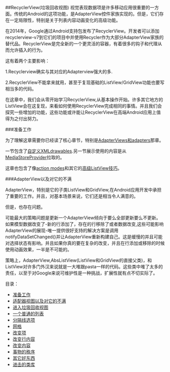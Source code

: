 ##RecyclerView(垃圾回收视图)
视觉表现数据项是许多移动应用很重要的一方面。传统的Android的这项功能，是AdapterView控件家族实现的。但是，它们存在一定局限性，特别是关于列表内容动画变化的高级功能。

在2014年，Google通过Android支持包发布了RecyclerView。开发者可以添加recyclerview-v7到它们的项目中并使用Recycler作为大部分AdapterView家族的替代品。RecyclerView是完全新的一个更灵活的容器，有着很多的钩子和代理从而允许插入的行为。

这有着两个主要影响：

1.Recyclerview确实与其对应的Adapterview强大的多.

2.RecyclerView不能拿来就用，甚至于复现基础的ListView/GridView功能也要写相当多的代码。

在这章中，我们会从零开始学习RecyclerView,从基本操作开始。许多其它地方的ListView会在这复现，来看如何使用RecyclerView完成相同的事情。并且我们会探究一些增加的功能，这些功能或许能让RecyclerView在高端Android应用上值得为之付出努力。


###准备工作

为了理解这章需要你已经读了核心章节，特别是[AdapterViews和adapters](https://github.com/jinyulei0710/The-Busy-Coder-s-Guide-to-Android-Development/tree/master/AdapterViewsAndAdapters)那章。

一节包含了[自定义XMLdrawables](https://github.com/jinyulei0710/The-Busy-Coder-s-Guide-to-Android-Development/tree/master/CustomDrawables).另一节展示使用的内容是从[MediaStoreProvider](https://github.com/jinyulei0710/The-Busy-Coder-s-Guide-to-Android-Development/tree/master/TheMediaStoreProvider)拉取的。

这章也包含了像[action modes](https://github.com/jinyulei0710/The-Busy-Coder-s-Guide-to-Android-Development/tree/master/ActionModes)和其它的[高级ListView技巧](https://github.com/jinyulei0710/The-Busy-Coder-s-Guide-to-Android-Development/tree/master/AdvancedListViews)。

###AdapterView以及对它的不满

AdapterView，特别是它的子类ListView和GridView,在Android应用开发中承担了重要的工作。并且，对基本场景来说，它们还是相当令人满意的。

但是，也存在问题。

可能最大的策略问题是更新一个AdapterView倾向于要么全部更新要么不更新。如果模型数据改变了-新的行添加了，存在的行移除了或者数据改变,这些可能影响AdapterView的展现-唯一提供很好支持的解决方案是调用notifyDataSetChanged()并让AdapterView重新构建自己。这是缓慢的并且可能对选择状态有影响。并且如果你真的要在复杂的改变，并且在行添加或移除的时候使用动画效果，一半是不可能的。

策略上，AdapterView,AbsListView(ListView和GridView的直接父类)，和ListView对许多门外汉来说就是一大堆跟pasta一样的代码。这些类中堆了太多的责任，以至于对Google来说可维护性是一种挑战，扩展性就有点不切实际了。

目录：
* [准备工作]()
* [适配器视图以及对它的不满]()
* [进入垃圾回收视图]()
* [一个普通的列表]()
* [分隔线选项]()
* [网格]()
* [改变项]()
* [改变行内容]()
* [改变内容]()
* [事物的秩序]()
* [其它好东西]()
* [进击的类库]()

